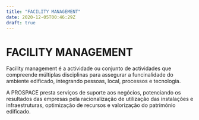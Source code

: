 ```yaml
---
title: "FACILITY MANAGEMENT"
date: 2020-12-05T00:46:29Z
draft: true
---
```


# FACILITY MANAGEMENT

Facility management é a actividade ou conjunto de actividades que compreende múltiplas disciplinas para assegurar a funcinalidade do ambiente edificado, integrando pessoas, local, processos e tecnologia.

A PROSPACE presta serviços de suporte aos negócios, potenciando os resultados das empresas pela racionalização de utilização das instalações e infraestruturas, optimização de recursos e valorização do património edificado.